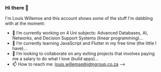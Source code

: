 ### Hi there 👋

I'm Louis Willemse and this account shows some of the stuff I'm dabbling with at the moment:

- 🔭 I’m currently working on 4 Uni subjects: Advanced Databases, AI, Networks, and Decision Support Systems (linear programming)...
- 🌱 I’m currently learning JavaScript and Flutter in my free time (the little I have)...
- 👯 I’m looking to collaborate on any exiting projects that involves paying me a salary to do what I love (build apps)...
- 📫 How to reach me: louis.willemse@idmgroup.co.za
-->
